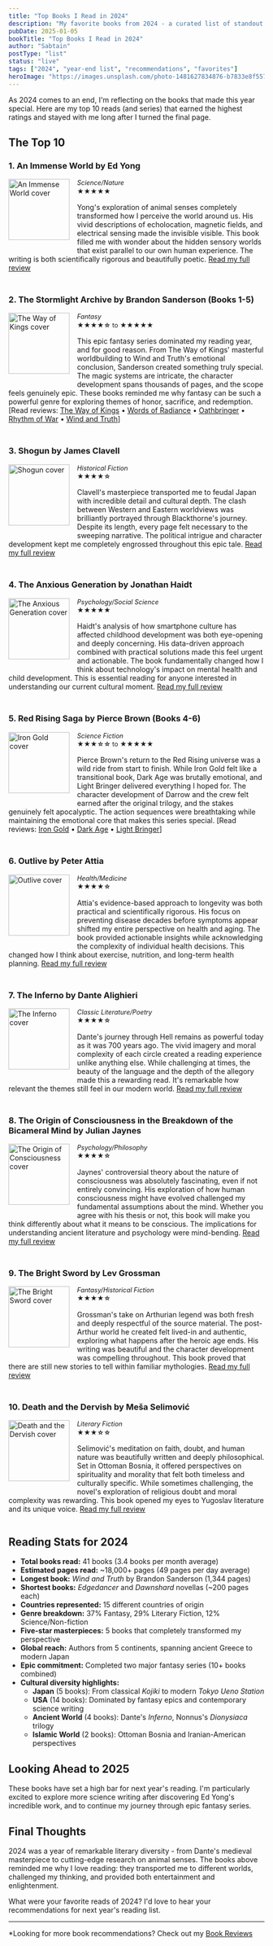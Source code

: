 ```yaml
---
title: "Top Books I Read in 2024"
description: "My favorite books from 2024 - a curated list of standout reads that made this year memorable"
pubDate: 2025-01-05
bookTitle: "Top Books I Read in 2024"
author: "Sabtain"
postType: "list"
status: "live"
tags: ["2024", "year-end list", "recommendations", "favorites"]
heroImage: "https://images.unsplash.com/photo-1481627834876-b7833e8f5570?ixlib=rb-4.0.3&ixid=M3wxMjA3fDB8MHxwaG90by1wYWdlfHx8fGVufDB8fHx8fA%3D%3D&auto=format&fit=crop&w=2070&q=80"
---
```


As 2024 comes to an end, I'm reflecting on the books that made this year special. Here are my top 10 reads (and series) that earned the highest ratings and stayed with me long after I turned the final page.

## The Top 10

### 1. **An Immense World** by Ed Yong

<img src="https://images-na.ssl-images-amazon.com/images/S/compressed.photo.goodreads.com/books/1642910442i/60186447.jpg" alt="An Immense World cover" width="120" style="float: left; margin-right: 15px; margin-bottom: 15px;">

<div style="font-size: 0.9em; margin-left: 0; margin-bottom: 10px; line-height: 1.3;">
<em>Science/Nature</em><br>
<strong>★★★★★</strong>
</div>

Yong's exploration of animal senses completely transformed how I perceive the world around us. His vivid descriptions of echolocation, magnetic fields, and electrical sensing made the invisible visible. This book filled me with wonder about the hidden sensory worlds that exist parallel to our own human experience. The writing is both scientifically rigorous and beautifully poetic. [Read my full review](/blog/2024/10/13/an-immense-world-how-animal-senses-reveal-the-hidden-realms-around-us/)

<div style="clear: both; margin-bottom: 30px;"></div>

### 2. **The Stormlight Archive** by Brandon Sanderson (Books 1-5)

<img src="https://images-na.ssl-images-amazon.com/images/P/0765326353.01.L.jpg" alt="The Way of Kings cover" width="120" style="float: left; margin-right: 15px; margin-bottom: 15px;">

<div style="font-size: 0.9em; margin-left: 0; margin-bottom: 10px; line-height: 1.3;">
<em>Fantasy</em><br>
<strong>★★★★☆</strong> to <strong>★★★★★</strong>
</div>

This epic fantasy series dominated my reading year, and for good reason. From The Way of Kings' masterful worldbuilding to Wind and Truth's emotional conclusion, Sanderson created something truly special. The magic systems are intricate, the character development spans thousands of pages, and the scope feels genuinely epic. These books reminded me why fantasy can be such a powerful genre for exploring themes of honor, sacrifice, and redemption. [Read reviews: [The Way of Kings](/blog/2024/05/08/the-way-of-kings-the-stormlight-archive-1/) • [Words of Radiance](/blog/2024/07/12/words-of-radiance-the-stormlight-archive-2/) • [Oathbringer](/blog/2024/07/28/oathbringer-the-stormlight-archive-3/) • [Rhythm of War](/blog/2024/09/12/rhythm-of-war-the-stormlight-archive-4/) • [Wind and Truth](/blog/2024/12/28/wind-and-truth-the-stormlight-archive-5/)]

<div style="clear: both; margin-bottom: 30px;"></div>

### 3. **Shogun** by James Clavell

<img src="https://images-na.ssl-images-amazon.com/images/S/compressed.photo.goodreads.com/books/1715639508i/12319445.jpg" alt="Shogun cover" width="120" style="float: left; margin-right: 15px; margin-bottom: 15px;">

<div style="font-size: 0.9em; margin-left: 0; margin-bottom: 10px; line-height: 1.3;">
<em>Historical Fiction</em><br>
<strong>★★★★☆</strong>
</div>

Clavell's masterpiece transported me to feudal Japan with incredible detail and cultural depth. The clash between Western and Eastern worldviews was brilliantly portrayed through Blackthorne's journey. Despite its length, every page felt necessary to the sweeping narrative. The political intrigue and character development kept me completely engrossed throughout this epic tale. [Read my full review](/blog/2024/06/19/shogun-asian-saga/)

<div style="clear: both; margin-bottom: 30px;"></div>

### 4. **The Anxious Generation** by Jonathan Haidt

<img src="https://images-na.ssl-images-amazon.com/images/P/0593655036.01.L.jpg" alt="The Anxious Generation cover" width="120" style="float: left; margin-right: 15px; margin-bottom: 15px;">

<div style="font-size: 0.9em; margin-left: 0; margin-bottom: 10px; line-height: 1.3;">
<em>Psychology/Social Science</em><br>
<strong>★★★★★</strong>
</div>

Haidt's analysis of how smartphone culture has affected childhood development was both eye-opening and deeply concerning. His data-driven approach combined with practical solutions made this feel urgent and actionable. The book fundamentally changed how I think about technology's impact on mental health and child development. This is essential reading for anyone interested in understanding our current cultural moment. [Read my full review](/blog/2024/08/11/the-anxious-generation-how-the-great-rewiring-of-childhood-caused-an-epidemic-of-mental-illness/)

<div style="clear: both; margin-bottom: 30px;"></div>

### 5. **Red Rising Saga** by Pierce Brown (Books 4-6)

<img src="https://images-na.ssl-images-amazon.com/images/S/compressed.photo.goodreads.com/books/1716325988i/33257757.jpg" alt="Iron Gold cover" width="120" style="float: left; margin-right: 15px; margin-bottom: 15px;">

<div style="font-size: 0.9em; margin-left: 0; margin-bottom: 10px; line-height: 1.3;">
<em>Science Fiction</em><br>
<strong>★★★☆☆</strong> to <strong>★★★★★</strong>
</div>

Pierce Brown's return to the Red Rising universe was a wild ride from start to finish. While Iron Gold felt like a transitional book, Dark Age was brutally emotional, and Light Bringer delivered everything I hoped for. The character development of Darrow and the crew felt earned after the original trilogy, and the stakes genuinely felt apocalyptic. The action sequences were breathtaking while maintaining the emotional core that makes this series special. [Read reviews: [Iron Gold](/blog/2024/04/12/iron-gold-red-rising-saga-4/) • [Dark Age](/blog/2024/04/20/dark-age-red-rising-saga-5/) • [Light Bringer](/blog/2024/04/26/light-bringer-red-rising-saga-6/)]

<div style="clear: both; margin-bottom: 30px;"></div>

### 6. **Outlive** by Peter Attia

<img src="https://images-na.ssl-images-amazon.com/images/S/compressed.photo.goodreads.com/books/1700067079i/61153739.jpg" alt="Outlive cover" width="120" style="float: left; margin-right: 15px; margin-bottom: 15px;">

<div style="font-size: 0.9em; margin-left: 0; margin-bottom: 10px; line-height: 1.3;">
<em>Health/Medicine</em><br>
<strong>★★★★☆</strong>
</div>

Attia's evidence-based approach to longevity was both practical and scientifically rigorous. His focus on preventing disease decades before symptoms appear shifted my entire perspective on health and aging. The book provided actionable insights while acknowledging the complexity of individual health decisions. This changed how I think about exercise, nutrition, and long-term health planning. [Read my full review](/blog/2024/02/04/outlive-the-science-art-of-longevity/)

<div style="clear: both; margin-bottom: 30px;"></div>

### 7. **The Inferno** by Dante Alighieri

<img src="https://images-na.ssl-images-amazon.com/images/P/0451527984.01.L.jpg" alt="The Inferno cover" width="120" style="float: left; margin-right: 15px; margin-bottom: 15px;">

<div style="font-size: 0.9em; margin-left: 0; margin-bottom: 10px; line-height: 1.3;">
<em>Classic Literature/Poetry</em><br>
<strong>★★★★☆</strong>
</div>

Dante's journey through Hell remains as powerful today as it was 700 years ago. The vivid imagery and moral complexity of each circle created a reading experience unlike anything else. While challenging at times, the beauty of the language and the depth of the allegory made this a rewarding read. It's remarkable how relevant the themes still feel in our modern world. [Read my full review](/blog/2024/01/07/the-inferno/)

<div style="clear: both; margin-bottom: 30px;"></div>

### 8. **The Origin of Consciousness in the Breakdown of the Bicameral Mind** by Julian Jaynes

<img src="https://images-na.ssl-images-amazon.com/images/S/compressed.photo.goodreads.com/books/1388305401i/22478.jpg" alt="The Origin of Consciousness cover" width="120" style="float: left; margin-right: 15px; margin-bottom: 15px;">

<div style="font-size: 0.9em; margin-left: 0; margin-bottom: 10px; line-height: 1.3;">
<em>Psychology/Philosophy</em><br>
<strong>★★★★☆</strong>
</div>

Jaynes' controversial theory about the nature of consciousness was absolutely fascinating, even if not entirely convincing. His exploration of how human consciousness might have evolved challenged my fundamental assumptions about the mind. Whether you agree with his thesis or not, this book will make you think differently about what it means to be conscious. The implications for understanding ancient literature and psychology were mind-bending. [Read my full review](/blog/2024/06/30/the-origin-of-consciousness-in-the-breakdown-of-the-bicameral-mind/)

<div style="clear: both; margin-bottom: 30px;"></div>

### 9. **The Bright Sword** by Lev Grossman

<img src="https://images-na.ssl-images-amazon.com/images/P/0735224048.01.L.jpg" alt="The Bright Sword cover" width="120" style="float: left; margin-right: 15px; margin-bottom: 15px;">

<div style="font-size: 0.9em; margin-left: 0; margin-bottom: 10px; line-height: 1.3;">
<em>Fantasy/Historical Fiction</em><br>
<strong>★★★★☆</strong>
</div>

Grossman's take on Arthurian legend was both fresh and deeply respectful of the source material. The post-Arthur world he created felt lived-in and authentic, exploring what happens after the heroic age ends. His writing was beautiful and the character development was compelling throughout. This book proved that there are still new stories to tell within familiar mythologies. [Read my full review](/blog/2024/08/27/the-bright-sword/)

<div style="clear: both; margin-bottom: 30px;"></div>

### 10. **Death and the Dervish** by Meša Selimović

<img src="https://m.media-amazon.com/images/I/81BkqqoSqiL.jpg" alt="Death and the Dervish cover" width="120" style="float: left; margin-right: 15px; margin-bottom: 15px;">

<div style="font-size: 0.9em; margin-left: 0; margin-bottom: 10px; line-height: 1.3;">
<em>Literary Fiction</em><br>
<strong>★★★☆☆</strong>
</div>

Selimović's meditation on faith, doubt, and human nature was beautifully written and deeply philosophical. Set in Ottoman Bosnia, it offered perspectives on spirituality and morality that felt both timeless and culturally specific. While sometimes challenging, the novel's exploration of religious doubt and moral complexity was rewarding. This book opened my eyes to Yugoslav literature and its unique voice. [Read my full review](/blog/2024/01/22/death-and-the-dervish/)

<div style="clear: both; margin-bottom: 30px;"></div>

## Reading Stats for 2024

- **Total books read:** 41 books (3.4 books per month average)
- **Estimated pages read:** ~18,000+ pages (49 pages per day average)
- **Longest book:** *Wind and Truth* by Brandon Sanderson (1,344 pages)
- **Shortest books:** *Edgedancer* and *Dawnshard* novellas (~200 pages each)
- **Countries represented:** 15 different countries of origin
- **Genre breakdown:** 37% Fantasy, 29% Literary Fiction, 12% Science/Non-fiction
- **Five-star masterpieces:** 5 books that completely transformed my perspective
- **Global reach:** Authors from 5 continents, spanning ancient Greece to modern Japan
- **Epic commitment:** Completed two major fantasy series (10+ books combined)
- **Cultural diversity highlights:** 
  - **Japan** (5 books): From classical *Kojiki* to modern *Tokyo Ueno Station*
  - **USA** (14 books): Dominated by fantasy epics and contemporary science writing
  - **Ancient World** (4 books): Dante's *Inferno*, Nonnus's *Dionysiaca* trilogy
  - **Islamic World** (2 books): Ottoman Bosnia and Iranian-American perspectives

## Looking Ahead to 2025

These books have set a high bar for next year's reading. I'm particularly excited to explore more science writing after discovering Ed Yong's incredible work, and to continue my journey through epic fantasy series.

## Final Thoughts

2024 was a year of remarkable literary diversity - from Dante's medieval masterpiece to cutting-edge research on animal senses. The books above reminded me why I love reading: they transported me to different worlds, challenged my thinking, and provided both entertainment and enlightenment.

What were your favorite reads of 2024? I'd love to hear your recommendations for next year's reading list.

---

*Looking for more book recommendations? Check out my [Book Reviews](/book-reviews/)